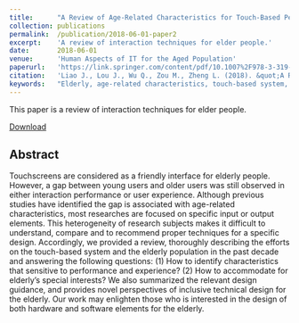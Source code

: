 ```yaml
---
title:      "A Review of Age-Related Characteristics for Touch-Based Performance and Experience."
collection: publications
permalink:  /publication/2018-06-01-paper2
excerpt:    'A review of interaction techniques for elder people.'
date:       2018-06-01
venue:      'Human Aspects of IT for the Aged Population'
paperurl:   'https://link.springer.com/content/pdf/10.1007%2F978-3-319-92034-4_21.pdf'
citation:   'Liao J., Lou J., Wu Q., Zou M., Zheng L. (2018). &quot;A Review of Age-Related Characteristics for Touch-Based Performance and Experience.&quot; <i>Human Aspects of IT for the Aged Population. Acceptance, Communication and Participation. ITAP 2018. Lecture Notes in Computer Science</i>. pp.279-296.'
keywords:   "Elderly, age-related characteristics, touch-based system, interaction performance, interaction experience"
---
```

This paper is a review of interaction techniques for elder people.

[Download](https://link.springer.com/content/pdf/10.1007%2F978-3-319-92034-4_21.pdf)

## Abstract
Touchscreens are considered as a friendly interface for elderly people. However, a gap between young users and older users was still observed in either interaction performance or user experience. Although previous studies have identified the gap is associated with age-related characteristics, most researches are focused on specific input or output elements. This heterogeneity of research subjects makes it difficult to understand, compare and to recommend proper techniques for a specific design. Accordingly, we provided a review, thoroughly describing the efforts on the touch-based system and the elderly population in the past decade and answering the following questions: (1) How to identify characteristics that sensitive to performance and experience? (2) How to accommodate for elderly’s special interests? We also summarized the relevant design guidance, and provides novel perspectives of inclusive technical design for the elderly. Our work may enlighten those who is interested in the design of both hardware and software elements for the elderly.
